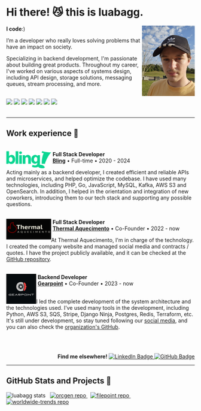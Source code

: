 <h1>Hi there! 😼 this is luabagg.</h1>

<a href="./images" target="_blank">
    <img src="./images/luabagg.jpg" width="28%" align="right" alt="luabagg"/>
</a>

<div align="left">
    <p><strong>I code</strong>:)</p>
    <p>I’m a developer who really loves solving problems that  have an impact on society.</p>
    <p>
        Specializing in backend development, I'm passionate about building great products. Throughout my career, I've worked on various aspects of systems design, including API design, storage solutions, messaging queues, stream processing, and more.
    </p>
</div>

<br />

<div>
    <img height="26px" src="https://img.shields.io/badge/PHP-777BB4?style=for-the-badge&logoColor=white"/>
    <img height="26px" src="https://img.shields.io/badge/Python-3776AB?style=for-the-badge&logoColor=white"/>
    <img height="26px" src="https://img.shields.io/badge/Go-00ADD8?style=for-the-badge&logoColor=white"/>
    <img height="26px" src="https://img.shields.io/badge/JavaScript-F7DF1E?style=for-the-badge&logoColor=black"/>
    <img height="26px" src="https://img.shields.io/badge/mysql-4479A1?style=for-the-badge&logoColor=white"/>
    <img height="26px" src="https://img.shields.io/badge/CSS3-1572B6?style=for-the-badge&logoColor=white"/>
    <img height="26px" src="https://img.shields.io/badge/HTML5-E34F26?style=for-the-badge&logoColor=white"/>
</div>

<br />
<hr />

<div>
    <h2>Work experience 🚀</h2>
    <br />
    <div>
        <div>
            <img src="./images/bling.svg" width="120px" height="46px" align="left" alt="Bling logo"/>
            &nbsp;<strong>Full Stack Developer</strong>
            <br />
            &nbsp;<a href="https://www.bling.com.br/"><strong>Bling</strong></a> • Full-time • 2020 - 2024
        </div>
        <p>
            Acting mainly as a backend developer, I created efficient and reliable APIs and microservices, and helped optimize the codebase. I have used many technologies, including PHP, Go, JavaScript, MySQL, Kafka, AWS S3 and OpenSearch. In addition, I helped in the orientation and integration of new coworkers, introducing them to our tech stack and supporting any possible questions.
        </p>
    </div>
    <br />
    <div>
        <div>
            <img src="./images/thermal-aquecimento.png" width="120px" height="55px" align="left" alt="Thermal Aquecimento logo"/>
            &nbsp;<strong>Full Stack Developer</strong>
            <br />
            &nbsp;<a href="https://thermalaquecimento.com.br/"><strong>Thermal Aquecimento</strong></a> • Co-Founder • 2022 - now
        </div>
        <p>
            At Thermal Aquecimento, I'm in charge of the technology. I created the company website and managed social media and contracts / quotes. I have the project publicly available, and it can be checked at the <a href="https://github.com/luabagg/thermalaquec" alt="Github link">GitHub repository</a>.
        </p>
    </div>
    <br />
    <div>
        <div>
            <img src="./images/gearpoint.svg" width="80px" height="80px" align="left" alt="Gearpoint logo"/>
            &nbsp;<strong>Backend Developer</strong>
            <br />
            &nbsp;<a href="https://instagram.com/gearpoint.br"><strong>Gearpoint</strong></a> • Co-Founder • 2023 - now
        </div>
        <br />
        <p>
            I led the complete development of the system architecture and the technologies used. I’ve used many tools in the development, including Python, AWS S3, SQS, Stripe, Django Ninja, Postgres, Redis, Terraform, etc. It's still under development, so stay tuned following our <a href="https://instagram.com/gearpoint.br">social media</a>, and you can also check the <a href="https://github.com/gearpoint" alt="Organization link">organization's GitHub</a>.
        </p>
    </div>
</div>

<br /><br />

<div align="right">
    <b>Find me elsewhere!</b>
    <a href="https://www.linkedin.com/in/luabagg" target="_blank">
        <img height="18px" src="https://img.shields.io/badge/Luan Baggio-0077B5?style=for-the-badge&logo=linkedin&logoColor=white" alt="LinkedIn Badge"/>
    </a>
    <a href="https://github.com/luabagg" target="_blank">
        <img height="18px" src="https://img.shields.io/github/followers/luabagg?label=follow&style=social" alt="GitHub Badge"/>
    </a>
</div>

<hr />

<div>
    <h2>GitHub Stats and Projects 📌</h2>
    <img height="150px" src="https://github-readme-stats.vercel.app/api/top-langs/?username=luabagg&hide=html&layout=compact&theme=cobalt" alt="luabagg stats"/>
    &nbsp;
    <a href="https://github.com/luabagg/orcgen" target="_blank">
        <img height="150px" width="335px" src="https://github-readme-stats.vercel.app/api/pin/?username=luabagg&repo=orcgen&theme=cobalt" alt="orcgen repo"/>
    </a>
    &nbsp;
    <a href="https://github.com/gearpoint/filepoint" target="_blank">
        <img height="150px" width="335px" src="https://github-readme-stats.vercel.app/api/pin/?username=gearpoint&repo=filepoint&theme=cobalt" alt="filepoint repo"/>
    </a>
    &nbsp;
    <a href="https://github.com/luabagg/worldwide-trends" target="_blank">
        <img height="150px" width="335px" src="https://github-readme-stats.vercel.app/api/pin/?username=luabagg&repo=worldwide-trends&theme=cobalt" alt="worldwide-trends repo"/>
    </a>
</div>
